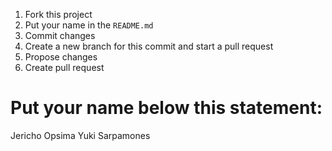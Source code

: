 1. Fork this project 
2. Put your name in the `README.md`
3. Commit changes
4. Create a new branch for this commit and start a pull request
5. Propose changes
6. Create pull request


# Put your name below this statement:

Jericho Opsima
Yuki Sarpamones
